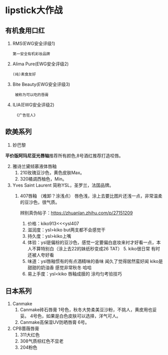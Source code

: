 # lipstick大作战

## **有机食用口红**
1.  RMS(EWG安全评级1)
        
        第一安全有机彩妆品牌
2.  Alima Pure(EWG安全评级2)
        
        (纯)素食友好
3. Bite Beauty(EWG安全评级3)

        被称为可以吃的唇膏
4. ILIA(EWG安全评级2)

        《广告狂人》
## **欧美系列**
1. 妙巴黎

**平价版阿玛尼亚光唇轴**推荐所有颜色,8号酒红推荐打造咬唇。

2. 雅诗兰黛倾慕液体唇釉
	1. 210玫瑰豆沙色，黄色皮肤Max。
	2. 320橘调西柚色，Min。
3. Yves Saint Laurent
简称YSL，圣罗兰，法国品牌。
	1. 407唇釉 （难卸？涂浅点）
	唇色浅，涂上去要比图片还浅一点，非常温柔的豆沙色，很气质。

		辨别真伪帖子：https://zhuanlan.zhihu.com/p/27151209
		1. 价格：kiko913<<<ysl407 
		2.  滋润度：ysl>kiko but两支都不会感觉干
		3. 持久度：ysl>kiko上嘴
		4. 体验：ysl是偏棕的豆沙色，感觉一定要偏白底妆来衬才好看一点，本人不算特别白（涂上去22的妹纸秒变成26 TAT） 		5. kiko很日常 有时还被人夸好看 
		6. 味道：ysl唇釉惯有的有点酒精味的香味 闻久了觉得居然蛮好闻
		                 kiko是甜甜的奶油香 感觉非常秋冬 哈哈
		7. 易上手度：ysl<kiko 唇釉成膜的 涂均匀考验技巧
	
## **日本系列**
1. Canmake
	1. Canmake砖石唇膏
		1号色，秋冬大势柔美豆沙粉，不挑人，黄皮用也妥妥。
		4号色，如果是白色皮肤可以选择，洋气可人。
	2. Canmake高保湿UV防晒唇膏
		6号。
2. CPB蔷薇唇膏
	1. 311大红色
	2. 308气质棕红色不显老
	3. 204粉色